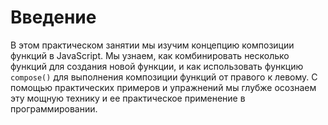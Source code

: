 # Введение

В этом практическом занятии мы изучим концепцию композиции функций в JavaScript. Мы узнаем, как комбинировать несколько функций для создания новой функции, и как использовать функцию `compose()` для выполнения композиции функций от правого к левому. С помощью практических примеров и упражнений мы глубже осознаем эту мощную технику и ее практическое применение в программировании.

